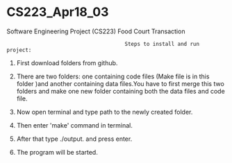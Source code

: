 # CS223_Apr18_03
Software Engineering Project (CS223)
Food Court Transaction

                                          Steps to install and run project:

1. First download folders from github.

2. There are two folders: one containing code files (Make file is in this folder )and another containing data files.You have to first merge this two folders and make one new folder containing both 	 the data files and code file.

3. Now open terminal and type path to the newly created folder.

4. Then enter 'make' command in terminal.

5. After that type ./output. and press enter.

6. The program will be started.


